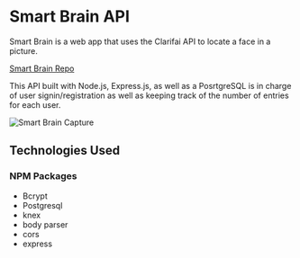 # Smart Brain API

Smart Brain is a web app that uses the Clarifai API to locate a face in a picture. 

[Smart Brain Repo](https://github.com/Nenad984/smart-brain)

This API built with Node.js, Express.js, as well as a PosrtgreSQL is in charge of user signin/registration as well as keeping track of the number of entries for each user.


![Smart Brain Capture](https://i.imgur.com/xh7hyeA.jpg)


## Technologies Used


### NPM Packages
- Bcrypt
- Postgresql
- knex
- body parser
- cors
- express





